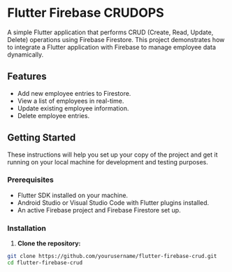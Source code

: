 # Flutter Firebase CRUDOPS

A simple Flutter application that performs CRUD (Create, Read, Update, Delete) operations using Firebase Firestore. This project demonstrates how to integrate a Flutter application with Firebase to manage employee data dynamically.

## Features

- Add new employee entries to Firestore.
- View a list of employees in real-time.
- Update existing employee information.
- Delete employee entries.

## Getting Started

These instructions will help you set up your copy of the project and get it running on your local machine for development and testing purposes.

### Prerequisites

- Flutter SDK installed on your machine.
- Android Studio or Visual Studio Code with Flutter plugins installed.
- An active Firebase project and Firebase Firestore set up.

### Installation

1. **Clone the repository:**

```bash
git clone https://github.com/yourusername/flutter-firebase-crud.git
cd flutter-firebase-crud
